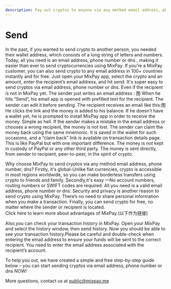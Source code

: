 ```yaml
---
description: Pay out cryptos to anyone via any method email address, phone number, dns.
---
```


# Send

In the past, if you wanted to send crypto to another person, you needed their wallet address, which consists of a long string of letters and numbers. Today, all you need is an email address, phone number or dns , making it easier than ever to send cryptocurrencies using MixPay. If you’re a MixPay customer, you can also send crypto to any email address in 100+ countries instantly and for free. Just open your MixPay app, select the crypto and an amount, enter the recipient’s email address, and hit send. It's super easy to send cryptos via email address, phone number or dns. Even if the recipient is not in MixPay yet. The sender just writes an email address : 图 When he hits “Send”, his email app is opened with prefilled text for the recipient. The sender can edit it before sending. The recipient receives an email like this:图 He clicks the link and the money is added to his balance. If he doesn’t have a wallet yet, he is prompted to install MixPay app in order to receive the money. Simple as hell. If the sender makes a mistake in the email address or chooses a wrong recipient, the money is not lost. The sender can claim the money back using the same mnemonic. It is saved in the wallet for such occasions, and a “claim back” link is available on transaction details page. This is like PayPal but with one important difference. The money is not kept in custody of PayPal or any other third party. The money is sent directly, from sender to recipient, peer-to-peer, in the spirit of crypto.

Why choose MixPay to send cryptos via any method email address, phone number, dns? Firstly, it's global-Unlike fiat currencies, crypto is accessible in most regions worldwide, so you can make borderless transfers using crypto to friends and family. Secondly,it's easy —No account numbers, routing numbers or SWIFT codes are required. All you need is a valid email address, phone number or dns. Security and privacy is another reason to send crypto using MixPay. There’s no need to share personal information when you make a transaction. Finally, you can send crypto for free, no matter where the sender or recipient is located.\
Click here to learn more about advantages of MixPay.(以下作为链接)

Also,you can check your transaction history in MixPay. Open your MixPay and select the history window, then send history. Now you should be able to see your transaction history.Please be careful and double-check when entering the email address to ensure your funds will be sent to the correct recipient. You need to enter the email address associated with the recipient’s account.&#x20;

To help you out, we have created a simple and free step-by-step guide below – you can start sending cryptos via email address, phone number or dns NOW! ​&#x20;



More questions, contact us at public@mixpay.me
